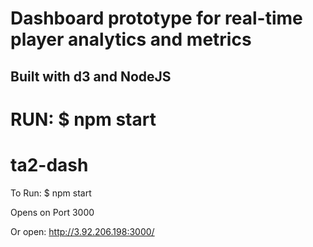 
# Dashboard prototype for real-time player analytics and metrics

## Built with d3 and NodeJS

RUN: $ npm start
=======
# ta2-dash

To Run: 
$ npm start

Opens on Port 3000

Or open: http://3.92.206.198:3000/ 

